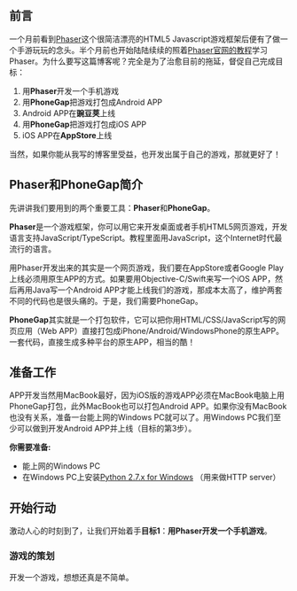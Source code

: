 ## 前言 ##
一个月前看到[Phaser](http://phaser.io)这个很简洁漂亮的HTML5 Javascript游戏框架后便有了做一个手游玩玩的念头。半个月前也开始陆陆续续的照着[Phaser官网的教程](http://phaser.io/tutorials/making-your-first-phaser-game)学习Phaser。为什么要写这篇博客呢？完全是为了治愈目前的拖延，督促自己完成目标：

 1. 用**Phaser**开发一个手机游戏
 2. 用**PhoneGap**把游戏打包成Android APP
 3. Android APP在**豌豆荚**上线
 4. 用**PhoneGap**把游戏打包成iOS APP
 5. iOS APP在**AppStore**上线

当然，如果你能从我写的博客里受益，也开发出属于自己的游戏，那就更好了！

## Phaser和PhoneGap简介 ##
先讲讲我们要用到的两个重要工具：**Phaser**和**PhoneGap**。

**Phaser**是一个游戏框架，你可以用它来开发桌面或者手机HTML5网页游戏，开发语言支持JavaScript/TypeScript。教程里面用JavaScript，这个Internet时代最流行的语言。

用Phaser开发出来的其实是一个网页游戏，我们要在AppStore或者Google Play上线必须用原生APP的方式。如果要用Objective-C/Swift来写一个iOS APP，然后再用Java写一个Android APP才能上线我们的游戏，那成本太高了，维护两套不同的代码也是很头痛的。于是，我们需要PhoneGap。

**PhoneGap**其实就是一个打包软件，它可以把你用HTML/CSS/JavaScript写的网页应用（Web APP）直接打包成iPhone/Android/WindowsPhone的原生APP。一套代码，直接生成多种平台的原生APP，相当的酷！

## 准备工作 ##

APP开发当然用MacBook最好，因为iOS版的游戏APP必须在MacBook电脑上用PhoneGap打包，此外MacBook也可以打包Android APP。如果你没有MacBook也没有关系，准备一台能上网的Windows PC就可以了。用Windows PC我们至少可以做到开发Android APP并上线（目标的第3步）。

**你需要准备:**

- 能上网的Windows PC
- 在Windows PC上安装[Python 2.7.x for Windows](https://www.python.org/downloads/) （用来做HTTP server）

## 开始行动 ##
激动人心的时刻到了，让我们开始着手**目标1**：**用Phaser开发一个手机游戏**。

### 游戏的策划 ###
开发一个游戏，想想还真是不简单。







